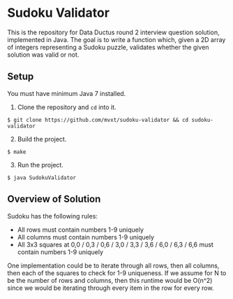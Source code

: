 # Sudoku Validator

This is the repository for Data Ductus round 2 interview question solution, implemented in Java. The goal is to write a function which, given a 2D array of integers representing a Sudoku puzzle, validates whether the given solution was valid or not.

## Setup
You must have minimum Java 7 installed.

1. Clone the repository and `cd` into it.
```
$ git clone https://github.com/mvxt/sudoku-validator && cd sudoku-validator
```

2. Build the project.
```
$ make
```

3. Run the project.
```
$ java SudokuValidator
```

## Overview of Solution
Sudoku has the following rules: 

- All rows must contain numbers 1-9 uniquely
- All columns must contain numbers 1-9 uniquely
- All 3x3 squares at 0,0 / 0,3 / 0,6 / 3,0 / 3,3 / 3,6 / 6,0 / 6,3 / 6,6 must contain numbers 1-9 uniquely

One implementation could be to iterate through all rows, then all columns, then each of the squares to check for 1-9 uniqueness. If we assume for N to be the number of rows and columns, then this runtime would be O(n^2) since we would be iterating through every item in the row for every row.

